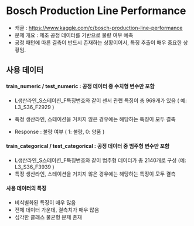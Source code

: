 # Bosch Production Line Performance

- 캐글 : https://www.kaggle.com/c/bosch-production-line-performance
- 문제 개요 : 제조 공정 데이터를 기반으로 불량 여부 예측
- 공정 패턴에 따른 결측이 반드시 존재하는 상황이어서, 특징 추출이 매우 중요한 상황임.

## 사용 데이터

#### train_numeric / test_numeric : 공정 데이터 중 수치형 변수만 포함

- L생산라인_S스테이션_F특징번호와 같이 센서 관련 특징이 총 969개가 있음 ( 예: L3_S36_F2929 )

- 특정 생산라인, 스테이션을 거치지 않은 경우에는 해당하는 특징이 모두 결측

- Response : 불량 여부 ( 1: 불량, 0: 양품 )

#### train_categorical / test_categorical : 공정 데이터 중 범주형 변수만 포함

- L생산라인_S스테이션_F특징번호와 같이 범주형 데이터가 총 2140개로 구성 (예: L3_S36_F3939 )
- 특정 생산라인, 스테이션을 거치지 않은 경우에는 해당하는 특징이 모두 결측



#### 사용 데이터의 특징

- 비식별화된 특징이 매우 많음
- 전체 데이터 가운데, 결측치가 매우 많음
- 심각한 클래스 불균형 문제 존재